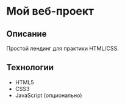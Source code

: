 # Мой веб-проект

## Описание
Простой лендинг для практики HTML/CSS.

## Технологии
- HTML5
- CSS3
- JavaScript (опционально)